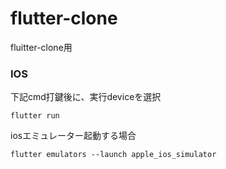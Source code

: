 # flutter-clone
fluitter-clone用


### IOS 

下記cmd打鍵後に、実行deviceを選択
```
flutter run
```

iosエミュレーター起動する場合
```
flutter emulators --launch apple_ios_simulator
```
